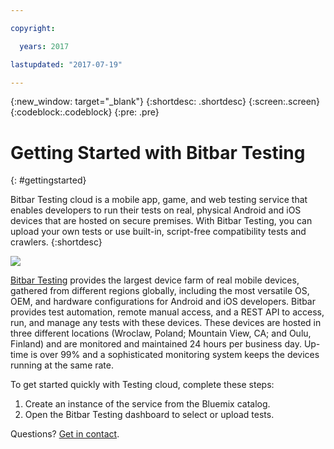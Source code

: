 ```yaml
---

copyright:

  years: 2017

lastupdated: "2017-07-19"

---
```


{:new_window: target="_blank"}
{:shortdesc: .shortdesc}
{:screen:.screen}
{:codeblock:.codeblock}
{:pre: .pre}

# Getting Started with Bitbar Testing
{: #gettingstarted} 

Bitbar Testing cloud is a mobile app, game, and web testing service that enables developers to run their tests on real, physical Android and iOS devices that are hosted on secure premises. With Bitbar Testing, you can upload your own tests or use built-in, script-free compatibility tests and crawlers.
{:shortdesc}

![](https://bitbar.com/wp-content/uploads/2017/04/bitbar_testing01a-820x200.png)

[Bitbar Testing](http://bitbar.com/testing/) provides the largest device farm of real mobile devices, gathered from different regions globally, including the most versatile OS, OEM, and hardware configurations for Android and iOS developers. Bitbar provides test automation, remote manual access, and a REST API to access, run, and manage any tests with these devices. These devices are hosted in three different locations (Wroclaw, Poland; Mountain View, CA; and Oulu, Finland) and are monitored and maintained 24 hours per business day. Up-time is over 99% and a sophisticated monitoring system keeps the devices running at the same rate. 

To get started quickly with Testing cloud, complete these steps:

1. Create an instance of the service from the Bluemix catalog.
2. Open the Bitbar Testing dashboard to select or upload tests.

Questions?  <a href="mailto:info@bitbar.com?Subject=Question from Bluemix" target="_top">Get in contact</a>.


<!-- Related links moved to toc file:

# Related Links
{: #rellinks notoc}

## Tutorials and Samples
{: #samples}
* [How to Get Started with Appium](http://bitbar.com/37-things-you-should-know-about-appium/)
* [Calabash Tutorial for Mobile App Testing](http://bitbar.com/calabash-tutorial-for-mobile-app-testing/)
* [Getting Started with EarlGrey for iOS App Testing](http://bitbar.com/how-to-get-started-with-earlgrey-ios-functional-ui-testing-framework/)
* [How to Use Espresso for Android App Testing](http://bitbar.com/how-to-use-espresso-v2-0-with-testdroid-cloud-devices/)
* [Top 5 Android Test Automation Frameworks](http://bitbar.com/top-5-android-testing-frameworks-with-examples/)

## API Reference
{: #api}
* [REST API](http://docs.testdroid.com/testdroid-cloud-integration/api/)
* [Samples](https://github.com/bitbar/testdroid-samples)

# Related Links
{: #rellinks notoc}

* [Mobile App Testing with Bitbar Testing](http://bitbar.com/testing/)
* [Community Portal](http://bitbar.com/testing/blog/)

-->
